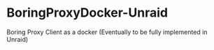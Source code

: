 # BoringProxyDocker-Unraid
Boring Proxy Client as a docker (Eventually to be fully implemented in Unraid)
